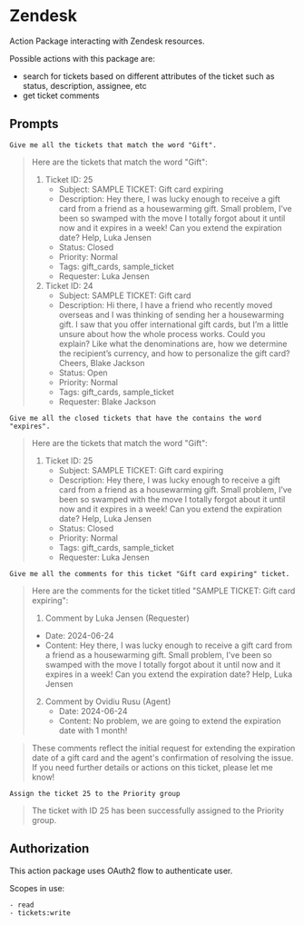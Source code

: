 # Zendesk

Action Package interacting with Zendesk resources.

Possible actions with this package are:

- search for tickets based on different attributes of the ticket such as status, description, assignee, etc
- get ticket comments

## Prompts

```
Give me all the tickets that match the word "Gift".
```

> Here are the tickets that match the word "Gift":
>
> 1. Ticket ID: 25
>    * Subject: SAMPLE TICKET: Gift card expiring
>    * Description: Hey there, I was lucky enough to receive a gift card from a friend as a housewarming gift. Small problem, I’ve been so swamped with the move I totally forgot about it until now and it expires in a week! Can you extend the expiration date? Help, Luka Jensen
>    * Status: Closed
>    * Priority: Normal
>    * Tags: gift_cards, sample_ticket
>    * Requester: Luka Jensen
> 2. Ticket ID: 24
>    * Subject: SAMPLE TICKET: Gift card
>    * Description: Hi there, I have a friend who recently moved overseas and I was thinking of sending her a housewarming gift. I saw that you offer international gift cards, but I’m a little unsure about how the whole process works. Could you explain? Like what the denominations are, how we determine the recipient’s currency, and how to personalize the gift card? Cheers, Blake Jackson
>    * Status: Open
>    * Priority: Normal
>    * Tags: gift_cards, sample_ticket
>    * Requester: Blake Jackson

```
Give me all the closed tickets that have the contains the word "expires".
```

> Here are the tickets that match the word "Gift":
>
> 1. Ticket ID: 25
>    * Subject: SAMPLE TICKET: Gift card expiring
>    * Description: Hey there, I was lucky enough to receive a gift card from a friend as a housewarming gift. Small problem, I’ve been so swamped with the move I totally forgot about it until now and it expires in a week! Can you extend the expiration date? Help, Luka Jensen
>    * Status: Closed
>    * Priority: Normal
>    * Tags: gift_cards, sample_ticket
>    * Requester: Luka Jensen

```
Give me all the comments for this ticket "Gift card expiring" ticket.
```

> Here are the comments for the ticket titled "SAMPLE TICKET: Gift card expiring":
> 
> 1. Comment by Luka Jensen (Requester)
>   * Date: 2024-06-24
>   * Content: Hey there, I was lucky enough to receive a gift card from a friend as a housewarming gift. Small problem, I’ve been so swamped with the move I totally forgot about it until now and it expires in a week! Can you extend the expiration date? Help, Luka Jensen
> 2. Comment by Ovidiu Rusu (Agent)
>    * Date: 2024-06-24
>    * Content: No problem, we are going to extend the expiration date with 1 month!

> These comments reflect the initial request for extending the expiration date of a gift card and the agent's confirmation of resolving the issue. If you need further details or actions on this ticket, please let me know!

```
Assign the ticket 25 to the Priority group
```

> The ticket with ID 25 has been successfully assigned to the Priority group.



## Authorization

This action package uses OAuth2 flow to authenticate user.

Scopes in use:
    
    - read
    - tickets:write